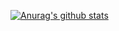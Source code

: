 [![Anurag's github stats](https://github-readme-stats.vercel.app/api?username=Tizzy-3)](https://github.com/anuraghazra/github-readme-stats)
